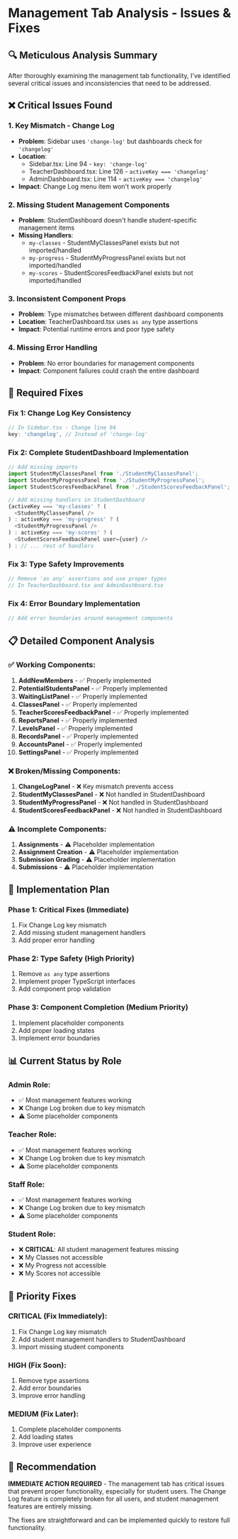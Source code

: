 # Management Tab Analysis - Issues & Fixes

## 🔍 **Meticulous Analysis Summary**

After thoroughly examining the management tab functionality, I've identified several critical issues and inconsistencies that need to be addressed.

## ❌ **Critical Issues Found**

### **1. Key Mismatch - Change Log**
- **Problem**: Sidebar uses `'change-log'` but dashboards check for `'changelog'`
- **Location**: 
  - Sidebar.tsx: Line 94 - `key: 'change-log'`
  - TeacherDashboard.tsx: Line 126 - `activeKey === 'changelog'`
  - AdminDashboard.tsx: Line 114 - `activeKey === 'changelog'`
- **Impact**: Change Log menu item won't work properly

### **2. Missing Student Management Components**
- **Problem**: StudentDashboard doesn't handle student-specific management items
- **Missing Handlers**:
  - `my-classes` - StudentMyClassesPanel exists but not imported/handled
  - `my-progress` - StudentMyProgressPanel exists but not imported/handled  
  - `my-scores` - StudentScoresFeedbackPanel exists but not imported/handled

### **3. Inconsistent Component Props**
- **Problem**: Type mismatches between different dashboard components
- **Location**: TeacherDashboard.tsx uses `as any` type assertions
- **Impact**: Potential runtime errors and poor type safety

### **4. Missing Error Handling**
- **Problem**: No error boundaries for management components
- **Impact**: Component failures could crash the entire dashboard

## 🔧 **Required Fixes**

### **Fix 1: Change Log Key Consistency**
```typescript
// In Sidebar.tsx - Change line 94
key: 'changelog', // Instead of 'change-log'
```

### **Fix 2: Complete StudentDashboard Implementation**
```typescript
// Add missing imports
import StudentMyClassesPanel from './StudentMyClassesPanel';
import StudentMyProgressPanel from './StudentMyProgressPanel';
import StudentScoresFeedbackPanel from './StudentScoresFeedbackPanel';

// Add missing handlers in StudentDashboard
{activeKey === 'my-classes' ? (
  <StudentMyClassesPanel />
) : activeKey === 'my-progress' ? (
  <StudentMyProgressPanel />
) : activeKey === 'my-scores' ? (
  <StudentScoresFeedbackPanel user={user} />
) : // ... rest of handlers
```

### **Fix 3: Type Safety Improvements**
```typescript
// Remove 'as any' assertions and use proper types
// In TeacherDashboard.tsx and AdminDashboard.tsx
```

### **Fix 4: Error Boundary Implementation**
```typescript
// Add error boundaries around management components
```

## 📋 **Detailed Component Analysis**

### **✅ Working Components:**
1. **AddNewMembers** - ✅ Properly implemented
2. **PotentialStudentsPanel** - ✅ Properly implemented
3. **WaitingListPanel** - ✅ Properly implemented
4. **ClassesPanel** - ✅ Properly implemented
5. **TeacherScoresFeedbackPanel** - ✅ Properly implemented
6. **ReportsPanel** - ✅ Properly implemented
7. **LevelsPanel** - ✅ Properly implemented
8. **RecordsPanel** - ✅ Properly implemented
9. **AccountsPanel** - ✅ Properly implemented
10. **SettingsPanel** - ✅ Properly implemented

### **❌ Broken/Missing Components:**
1. **ChangeLogPanel** - ❌ Key mismatch prevents access
2. **StudentMyClassesPanel** - ❌ Not handled in StudentDashboard
3. **StudentMyProgressPanel** - ❌ Not handled in StudentDashboard
4. **StudentScoresFeedbackPanel** - ❌ Not handled in StudentDashboard

### **⚠️ Incomplete Components:**
1. **Assignments** - ⚠️ Placeholder implementation
2. **Assignment Creation** - ⚠️ Placeholder implementation
3. **Submission Grading** - ⚠️ Placeholder implementation
4. **Submissions** - ⚠️ Placeholder implementation

## 🚀 **Implementation Plan**

### **Phase 1: Critical Fixes (Immediate)**
1. Fix Change Log key mismatch
2. Add missing student management handlers
3. Add proper error handling

### **Phase 2: Type Safety (High Priority)**
1. Remove `as any` type assertions
2. Implement proper TypeScript interfaces
3. Add component prop validation

### **Phase 3: Component Completion (Medium Priority)**
1. Implement placeholder components
2. Add proper loading states
3. Implement error boundaries

## 📊 **Current Status by Role**

### **Admin Role:**
- ✅ Most management features working
- ❌ Change Log broken due to key mismatch
- ⚠️ Some placeholder components

### **Teacher Role:**
- ✅ Most management features working
- ❌ Change Log broken due to key mismatch
- ⚠️ Some placeholder components

### **Staff Role:**
- ✅ Most management features working
- ❌ Change Log broken due to key mismatch
- ⚠️ Some placeholder components

### **Student Role:**
- ❌ **CRITICAL**: All student management features missing
- ❌ My Classes not accessible
- ❌ My Progress not accessible
- ❌ My Scores not accessible

## 🎯 **Priority Fixes**

### **CRITICAL (Fix Immediately):**
1. Fix Change Log key mismatch
2. Add student management handlers to StudentDashboard
3. Import missing student components

### **HIGH (Fix Soon):**
1. Remove type assertions
2. Add error boundaries
3. Improve error handling

### **MEDIUM (Fix Later):**
1. Complete placeholder components
2. Add loading states
3. Improve user experience

## 📝 **Recommendation**

**IMMEDIATE ACTION REQUIRED** - The management tab has critical issues that prevent proper functionality, especially for student users. The Change Log feature is completely broken for all users, and student management features are entirely missing.

The fixes are straightforward and can be implemented quickly to restore full functionality. 